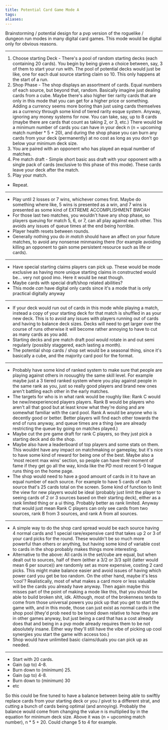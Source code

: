 ```yaml
---
title: Potential Card Game Mode A
tags: 
aliases:
---
```

Brainstorming / potential design for a pvp version of the roguelike / dungeon run modes in many digital card games. This mode would be digital only for obvious reasons.

---

1. Choose starting Deck - There's a pool of random starting decks (each containing 20 cards). You begin by being given a choice between, say, 3 of them to start your run with. The pool of potential decks would just be like, one for each dual source starting claim so 10. This only happens at the start of a run.
2. Shop Phase - The shop displays an assortment of cards. Equal numbers of each source, but beyond that, random. Basically imagine just dealing cards from a cube. Maybe there's also higher tier rarity cards that are only in this mode that you can get for a higher price or something. Adding a currency seems more boring than just using cards themselves as a currency through some kind of tiered rarity esque system. Anyway, ignoring any money systems for now. You can take, say, up to 8 cards (maybe there are cards that count as taking 2, or 3, etc.) There would be a minimum number of cards you can have in your deck n (n = upcoming match number * 5 + 20), and during the shop phase you can burn any cards from your deck (permanently) at no cost as long as you don't go below your minimum deck size.
3. You are paired with an opponent who has played an equal number of matches.
4. Pre match draft - Simple short basic ass draft with your opponent with a single pack of cards (exclusive to this phase of this mode). These cards leave your deck after the match.
5. Play your match.
- Repeat.

---
- Play until 2 losses or 7 wins, whichever comes first. Maybe do something where like, 5 wins is presented as a win, and 7 wins is presented as some kind of EXTREME ACCOMPLISHMENT BWOAH
- For those last two matches, you wouldn't have any shop phase, so players queuing for match 5, 6, or 7, can all play against each other. This avoids any issues of queue times at the end being horrible.
- Player health resets between rounds. 
- Generally nothing you do *in match* should have an affect on your future matches, to avoid any nonsense minmaxing there (for example avoiding killing an opponent to gain some persistent resource such as life or cards).
---
- Have special starting claims players can pick up. These would be mode exclusive as having more unique starting claims in constructed would be... very not good imo. Here it would be neat though.
- Maybe cards with special draft/shop related abilities?
- This mode *can* have digital only cards since it's a mode that is only practical digitally anyway
---
- If your deck would run out of cards in this mode while playing a match, instead a copy of your starting deck for that match is shuffled in as your new deck. This is to avoid any issues with players running out of cards and having to balance deck sizes. Decks will need to get larger over the course of runs otherwise it will become rather annoying to have to cut as many cards as you add.
- Starting decks and pre match draft pool would rotate in and out semi regularly (possibly staggered, each lasting a month).
- The potential shop cards / shop set would be a seasonal thing, since it's basically a cube, and the majority card pool for the format.
---
- Probably have some kind of ranked system to make sure that people are playing against others in roouughly the same skill level. For example maybe just a 3 tiered ranked system where you play against people in the same rank as you, just so really good players and brand new ones aren't battling each other in the early matches.
- The targets for who is in what rank would be roughly like: Rank C would be new/inexperienced players players. Rank B would be players who aren't all that good but at least know what they're doing and are somewhat familiar with the card pool. Rank A would be anyone who is decently good or better. Better players will find each other towards the end of runs anyway, and queue times are a thing (we are already restricting the queue by going on matches played.)
- Maybe cut the pre game draft for rank C players, so they just pick a starting deck and do the shop.
- Maybe also have a leaderboard of top players and some stats on them. This wouldnt have any impact on matchmaking or gameplay, but it's nice to have some kind of reward for being one of the best. Maybe also a 'most recent max wins' section, so people can have their moment of fame if they get go all the way, kinda like the PD most recent 5-0 league runs thing on the home page. 
- The shop would need to have a good amount of cards in it to have an equal number of each source. For example to have 5 cards of each source that's 25 cards total on the screen. Some kind of function to limit the view for new players would be ideal (probably just limit the player to seeing cards of 2 or 3 sources based on their starting deck), either as a rank limited thing or a ui thing. Probably better as rank limited. Anyway that would just mean Rank C players can only see cards from two sources, rank B from 3 sources, and rank A from all sources.
---
- A simple way to do the shop card spread would be each source having 4 normal cards and 1 special rare/expensive card that takes up 2 or 3 of your card picks for the round. These wouldn't be so much more powerful than others or anything, but having some kind of variable cost to cards in the shop probably makes things more interesting.
- Alternative to the above: All cards in the set/cube are equal, but when dealt out to sources, half of them (either a 3/2 or 3/3 split (latter would mean 6 per source)) are randomly set as more expensive, costing 2 card picks. This might make balance easier and avoid issues of having which power card you get be too random. On the other hand, maybe it's less 'cool'? Realistically, most of what makes a card more or less valuable will be the cards you already have anyway. Then again maybe this misses part of the point of making a mode like this, that you should be able to build broken shit, idk. Although, most of the brokenness tends to come from those universal powers you pick up that you get to start the game with, and in this mode, those can just exist as normal cards in the shop pool (they'd prob need to be toned down relative to how they are in other games anyway, but just being a card that has a cost already does that and being in a pvp mode already requires them to be not absolutely insane. Either way they'll still have the vibe of picking up cool synergies you start the game with access too.)
- Shop would have unlimited basic claims/duals you can pick up as needed.
---
- Start with 20 cards.
- Gain (up to) 4-8.
- Burn down to (minimum) 25.
- Gain (up to) 4-8.
- Burn down to (minimum) 30
- etc

So this could be fine tuned to have a balance between being able to swiftly replace cards from your starting deck or you / pivot to a different strat, and cutting a bunch of cards being optimal (and annoying). Probably the balance would come from changing the value n is multiplied by in the equation for minimum deck size. Above it was (n = upcoming match number), n * 5 + 20. Could change 5 to 4 for example.